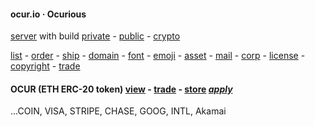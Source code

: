
#### ocur.io · Ocurious

[server](https://linode.com) with build [private](BH) - [public](https://seattle.craigslist.org/search/sno/syp?query=intel) - [crypto](https://geth.ethereum.org/downloads/)

[list](https://opensea.io/ocurio) - [order](https://stripe.com/) - [ship](https://www.usps.com/business/web-tools-apis/documentation-updates.htm) - [domain](https://domains.google.com) - [font](https://fonts.google.com/icons?icon.query=user) - [emoji](name.com) - [asset](https://www.cgtrader.com/items/2040926/download-page) - [mail](titan) - [corp](https://ccfs.sos.wa.gov/#/Dashboard) - [license](https://secure.dor.wa.gov/) - [copyright](https://eco.copyright.gov) - [trade](https://www.uspto.gov/)

#### OCUR (ETH ERC-20 token)    [view](https://etherscan.io/token/0x36950b34fE79C4AE047c646D2800e91a198b70fB) - [trade](https://app.uniswap.org/#/pool/103894) - [store](https://gate.io) *[apply](https://www.coinbase.com/assethub)*

...COIN, VISA, STRIPE, CHASE, GOOG, INTL, Akamai
